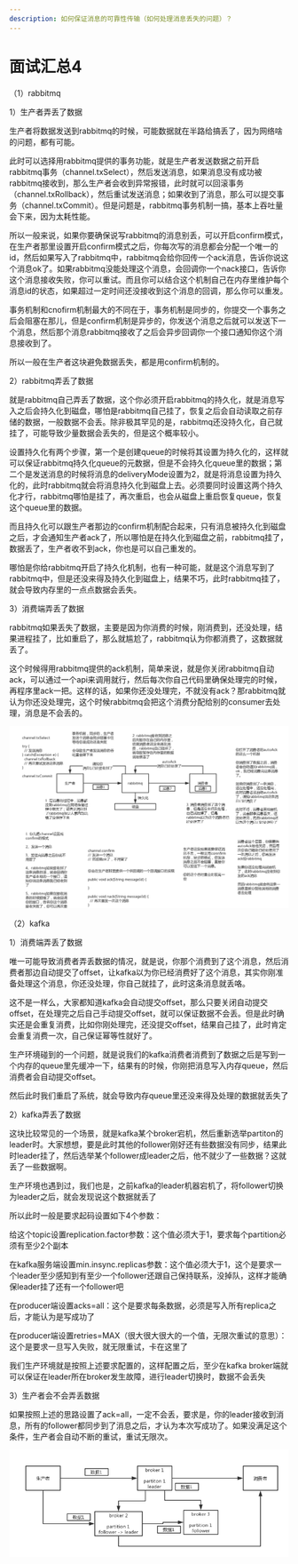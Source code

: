 ```yaml
---
description: 如何保证消息的可靠性传输（如何处理消息丢失的问题）？
---
```


# 面试汇总4

（1）rabbitmq

1）生产者弄丢了数据

生产者将数据发送到rabbitmq的时候，可能数据就在半路给搞丢了，因为网络啥的问题，都有可能。

此时可以选择用rabbitmq提供的事务功能，就是生产者发送数据之前开启rabbitmq事务（channel.txSelect），然后发送消息，如果消息没有成功被rabbitmq接收到，那么生产者会收到异常报错，此时就可以回滚事务（channel.txRollback），然后重试发送消息；如果收到了消息，那么可以提交事务（channel.txCommit）。但是问题是，rabbitmq事务机制一搞，基本上吞吐量会下来，因为太耗性能。

所以一般来说，如果你要确保说写rabbitmq的消息别丢，可以开启confirm模式，在生产者那里设置开启confirm模式之后，你每次写的消息都会分配一个唯一的id，然后如果写入了rabbitmq中，rabbitmq会给你回传一个ack消息，告诉你说这个消息ok了。如果rabbitmq没能处理这个消息，会回调你一个nack接口，告诉你这个消息接收失败，你可以重试。而且你可以结合这个机制自己在内存里维护每个消息id的状态，如果超过一定时间还没接收到这个消息的回调，那么你可以重发。

事务机制和cnofirm机制最大的不同在于，事务机制是同步的，你提交一个事务之后会阻塞在那儿，但是confirm机制是异步的，你发送个消息之后就可以发送下一个消息，然后那个消息rabbitmq接收了之后会异步回调你一个接口通知你这个消息接收到了。

所以一般在生产者这块避免数据丢失，都是用confirm机制的。

2）rabbitmq弄丢了数据

就是rabbitmq自己弄丢了数据，这个你必须开启rabbitmq的持久化，就是消息写入之后会持久化到磁盘，哪怕是rabbitmq自己挂了，恢复之后会自动读取之前存储的数据，一般数据不会丢。除非极其罕见的是，rabbitmq还没持久化，自己就挂了，可能导致少量数据会丢失的，但是这个概率较小。

设置持久化有两个步骤，第一个是创建queue的时候将其设置为持久化的，这样就可以保证rabbitmq持久化queue的元数据，但是不会持久化queue里的数据；第二个是发送消息的时候将消息的deliveryMode设置为2，就是将消息设置为持久化的，此时rabbitmq就会将消息持久化到磁盘上去。必须要同时设置这两个持久化才行，rabbitmq哪怕是挂了，再次重启，也会从磁盘上重启恢复queue，恢复这个queue里的数据。

而且持久化可以跟生产者那边的confirm机制配合起来，只有消息被持久化到磁盘之后，才会通知生产者ack了，所以哪怕是在持久化到磁盘之前，rabbitmq挂了，数据丢了，生产者收不到ack，你也是可以自己重发的。

哪怕是你给rabbitmq开启了持久化机制，也有一种可能，就是这个消息写到了rabbitmq中，但是还没来得及持久化到磁盘上，结果不巧，此时rabbitmq挂了，就会导致内存里的一点点数据会丢失。

3）消费端弄丢了数据

rabbitmq如果丢失了数据，主要是因为你消费的时候，刚消费到，还没处理，结果进程挂了，比如重启了，那么就尴尬了，rabbitmq认为你都消费了，这数据就丢了。

这个时候得用rabbitmq提供的ack机制，简单来说，就是你关闭rabbitmq自动ack，可以通过一个api来调用就行，然后每次你自己代码里确保处理完的时候，再程序里ack一把。这样的话，如果你还没处理完，不就没有ack？那rabbitmq就认为你还没处理完，这个时候rabbitmq会把这个消费分配给别的consumer去处理，消息是不会丢的。

![](../../.gitbook/assets/tu-pian-%20%281%29.png)

（2）kafka

1）消费端弄丢了数据

唯一可能导致消费者弄丢数据的情况，就是说，你那个消费到了这个消息，然后消费者那边自动提交了offset，让kafka以为你已经消费好了这个消息，其实你刚准备处理这个消息，你还没处理，你自己就挂了，此时这条消息就丢咯。

这不是一样么，大家都知道kafka会自动提交offset，那么只要关闭自动提交offset，在处理完之后自己手动提交offset，就可以保证数据不会丢。但是此时确实还是会重复消费，比如你刚处理完，还没提交offset，结果自己挂了，此时肯定会重复消费一次，自己保证幂等性就好了。

生产环境碰到的一个问题，就是说我们的kafka消费者消费到了数据之后是写到一个内存的queue里先缓冲一下，结果有的时候，你刚把消息写入内存queue，然后消费者会自动提交offset。

然后此时我们重启了系统，就会导致内存queue里还没来得及处理的数据就丢失了

2）kafka弄丢了数据

这块比较常见的一个场景，就是kafka某个broker宕机，然后重新选举partiton的leader时。大家想想，要是此时其他的follower刚好还有些数据没有同步，结果此时leader挂了，然后选举某个follower成leader之后，他不就少了一些数据？这就丢了一些数据啊。

生产环境也遇到过，我们也是，之前kafka的leader机器宕机了，将follower切换为leader之后，就会发现说这个数据就丢了

所以此时一般是要求起码设置如下4个参数：

给这个topic设置replication.factor参数：这个值必须大于1，要求每个partition必须有至少2个副本

在kafka服务端设置min.insync.replicas参数：这个值必须大于1，这个是要求一个leader至少感知到有至少一个follower还跟自己保持联系，没掉队，这样才能确保leader挂了还有一个follower吧

在producer端设置acks=all：这个是要求每条数据，必须是写入所有replica之后，才能认为是写成功了

在producer端设置retries=MAX（很大很大很大的一个值，无限次重试的意思）：这个是要求一旦写入失败，就无限重试，卡在这里了

我们生产环境就是按照上述要求配置的，这样配置之后，至少在kafka broker端就可以保证在leader所在broker发生故障，进行leader切换时，数据不会丢失

3）生产者会不会弄丢数据

如果按照上述的思路设置了ack=all，一定不会丢，要求是，你的leader接收到消息，所有的follower都同步到了消息之后，才认为本次写成功了。如果没满足这个条件，生产者会自动不断的重试，重试无限次。

![](../../.gitbook/assets/tu-pian-1.png)

